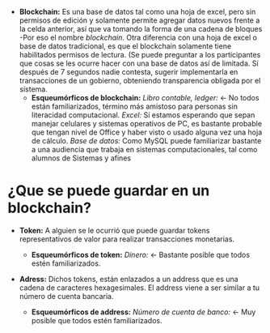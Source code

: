 - **Blockchain:** Es una base de datos tal como una hoja de excel, pero sin permisos de edición y solamente permite agregar datos nuevos frente a la celda anterior, así que va tomando la forma de una cadena de bloques -Por eso el nombre *blockchain*.
Otra diferencia con una hoja de excel o base de datos tradicional, es que el blockchain solamente tiene habilitados permisos de lectura.
(Se puede preguntar a los participantes que cosas se les ocurre hacer con una base de datos así de limitada. Sí después de 7 segundos nadie contesta, sugerir implementarla en transacciones de un gobierno, obteniendo transparencia obligada por el sistema.
  - **Esqueumórficos de blockchain:** 
*Libro contable, ledger:* <- No todos están familiarizados, término más amistoso para personas sin literacidad computacional.
*Excel:* Sí estamos esperando que sepan manejar celulares y sistemas operativos de PC, es bastante probable que tengan nivel de Office y haber visto o usado alguna vez una hoja de cálculo.
*Base de datos:* Como MySQL puede familiarizar bastante a una audiencia que trabaja en sistemas computacionales, tal como alumnos de Sistemas y afines

# ¿Que se puede guardar en un blockchain?

- **Token:** A alguien se le ocurrió que puede guardar tokens representativos de valor para realizar transacciones monetarias. 
  - **Esqueumórficos de token:** 
*Dinero:* <- Bastante posible que todos estén familiarizados.

- **Adress:** Dichos tokens, están enlazados a un address que es una cadena de caracteres hexagesimales. El address viene a ser similar a tu número de cuenta bancaria.
   - **Esqueumórficos de address:** 
*Número de cuenta de banco:* <- Muy posible que todos estén familiarizados.

